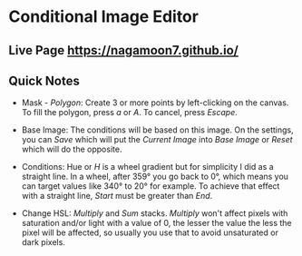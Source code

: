# Conditional Image Editor

## Live Page https://nagamoon7.github.io/

## Quick Notes

- Mask - *Polygon*: Create 3 or more points by left-clicking on the canvas. To fill the polygon, press *a* or *A*. To cancel, press *Escape*.
  
- Base Image:  The conditions will be based on this image. On the settings, you can *Save* which will put the *Current Image* into *Base Image* or *Reset* which will do the opposite.

- Conditions: Hue or *H* is a wheel gradient but for simplicity I did as a straight line. In a wheel, after 359° you go back to 0°, which means you can target values like 340° to 20° for example. To achieve that effect with a straight line, *Start* must be greater than *End*.

- Change HSL: *Multiply* and *Sum* stacks. *Multiply* won't affect pixels with saturation and/or light with a value of 0, the lesser the value the less the pixel will be affected, so usually you use that to avoid unsaturated or dark pixels.
